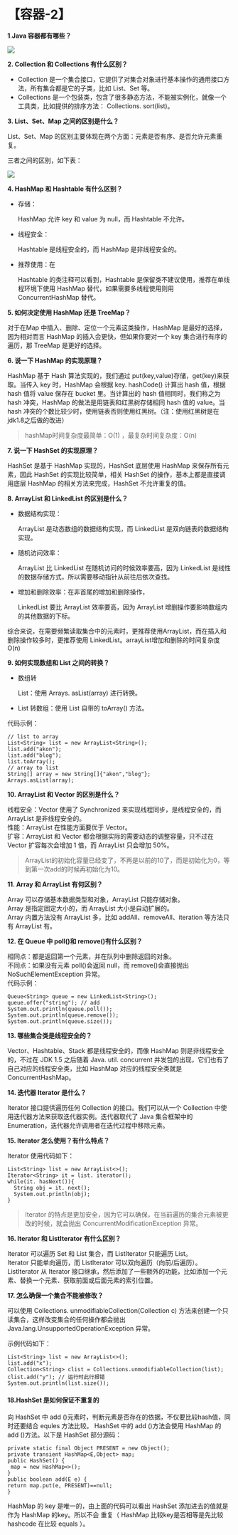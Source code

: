 # 【容器-2】

**1**.**Java 容器都有哪些？**

![](../.gitbook/assets/1588033-20190427105432836-1091486414.png)

**2. Collection 和 Collections 有什么区别？**

* Collection 是一个集合接口，它提供了对集合对象进行基本操作的通用接口方法，所有集合都是它的子类，比如 List、Set 等。
* Collections 是一个包装类，包含了很多静态方法，不能被实例化，就像一个工具类，比如提供的排序方法： Collections. sort\(list\)。

**3. List、Set、Map 之间的区别是什么？**

List、Set、Map 的区别主要体现在两个方面：元素是否有序、是否允许元素重复。

三者之间的区别，如下表：

![](../.gitbook/assets/1588033-20190427105643498-1542742393.png)

**4. HashMap 和 Hashtable 有什么区别？**

* 存储：

  HashMap 允许 key 和 value 为 null，而 Hashtable 不允许。

* 线程安全：

  Hashtable 是线程安全的，而 HashMap 是非线程安全的。

* 推荐使用：在

  Hashtable 的类注释可以看到，Hashtable 是保留类不建议使用，推荐在单线程环境下使用 HashMap 替代，如果需要多线程使用则用 ConcurrentHashMap 替代。

**5. 如何决定使用 HashMap 还是 TreeMap？** 

对于在Map 中插入、删除、定位一个元素这类操作，HashMap 是最好的选择，因为相对而言 HashMap 的插入会更快，但如果你要对一个 key 集合进行有序的遍历，那 TreeMap 是更好的选择。

**6. 说一下 HashMap 的实现原理？**

HashMap 基于 Hash 算法实现的，我们通过 put\(key,value\)存储，get\(key\)来获取。当传入 key 时，HashMap 会根据 key. hashCode\(\) 计算出 hash 值，根据 hash 值将 value 保存在 bucket 里。当计算出的 hash 值相同时，我们称之为 hash 冲突，HashMap 的做法是用链表和红黑树存储相同 hash 值的 value。当 hash 冲突的个数比较少时，使用链表否则使用红黑树。（注：使用红黑树是在jdk1.8之后做的改进）

> hashMap时间复杂度最简单：O\(1\) ，最复杂时间复杂度：O\(n\)

**7. 说一下 HashSet 的实现原理？**

HashSet 是基于 HashMap 实现的，HashSet 底层使用 HashMap 来保存所有元素，因此 HashSet 的实现比较简单，相关 HashSet 的操作，基本上都是直接调用底层 HashMap 的相关方法来完成，HashSet 不允许重复的值。

**8. ArrayList 和 LinkedList 的区别是什么？**

* 数据结构实现：

  ArrayList 是动态数组的数据结构实现，而 LinkedList 是双向链表的数据结构实现。

* 随机访问效率：

  ArrayList 比 LinkedList 在随机访问的时候效率要高，因为 LinkedList 是线性的数据存储方式，所以需要移动指针从前往后依次查找。

* 增加和删除效率：在非首尾的增加和删除操作，

  LinkedList 要比 ArrayList 效率要高，因为 ArrayList 增删操作要影响数组内的其他数据的下标。

综合来说，在需要频繁读取集合中的元素时，更推荐使用ArrayList，而在插入和删除操作较多时，更推荐使用 LinkedList。arrayList增加和删除的时间复杂度O\(n\)

**9. 如何实现数组和 List 之间的转换？**

* 数组转

  List：使用 Arrays. asList\(array\) 进行转换。

* List 转数组：使用 List 自带的 toArray\(\) 方法。

代码示例：

```text
// list to array
List<String> list = new ArrayList<String>();
list.add("akon");
list.add("blog");
list.toArray();
// array to list
String[] array = new String[]{"akon","blog"};
Arrays.asList(array);
```

**10. ArrayList 和 Vector 的区别是什么？**

线程安全：Vector 使用了 Synchronized 来实现线程同步，是线程安全的，而 ArrayList 是非线程安全的。  
性能：ArrayList 在性能方面要优于 Vector。  
扩容：ArrayList 和 Vector 都会根据实际的需要动态的调整容量，只不过在 Vector 扩容每次会增加 1 倍，而 ArrayList 只会增加 50%。

> ArrayList的初始化容量已经变了，不再是以前的10了，而是初始化为0，等到第一次add的时候再初始化为10。

**11. Array 和 ArrayList 有何区别？**

Array 可以存储基本数据类型和对象，ArrayList 只能存储对象。  
Array 是指定固定大小的，而 ArrayList 大小是自动扩展的。  
Array 内置方法没有 ArrayList 多，比如 addAll、removeAll、iteration 等方法只有 ArrayList 有。

**12. 在 Queue 中 poll\(\)和 remove\(\)有什么区别？**

相同点：都是返回第一个元素，并在队列中删除返回的对象。  
不同点：如果没有元素 poll\(\)会返回 null，而 remove\(\)会直接抛出 NoSuchElementException 异常。  
代码示例：

```text
Queue<String> queue = new LinkedList<String>();
queue.offer("string"); // add
System.out.println(queue.poll());
System.out.println(queue.remove());
System.out.println(queue.size());
```

**13. 哪些集合类是线程安全的？**

Vector、Hashtable、Stack 都是线程安全的，而像 HashMap 则是非线程安全的，不过在 JDK 1.5 之后随着 Java. util. concurrent 并发包的出现，它们也有了自己对应的线程安全类，比如 HashMap 对应的线程安全类就是 ConcurrentHashMap。

**14. 迭代器 Iterator 是什么？**

Iterator 接口提供遍历任何 Collection 的接口。我们可以从一个 Collection 中使用迭代器方法来获取迭代器实例。迭代器取代了 Java 集合框架中的 Enumeration，迭代器允许调用者在迭代过程中移除元素。

**15. Iterator 怎么使用？有什么特点？**

Iterator 使用代码如下：

```text
List<String> list = new ArrayList<>();
Iterator<String> it = list. iterator();
while(it. hasNext()){
  String obj = it. next();
  System.out.println(obj);
}
```

> Iterator 的特点是更加安全，因为它可以确保，在当前遍历的集合元素被更改的时候，就会抛出 ConcurrentModificationException 异常。

**16. Iterator 和 ListIterator 有什么区别？**

Iterator 可以遍历 Set 和 List 集合，而 ListIterator 只能遍历 List。  
Iterator 只能单向遍历，而 ListIterator 可以双向遍历（向前/后遍历）。  
ListIterator 从 Iterator 接口继承，然后添加了一些额外的功能，比如添加一个元素、替换一个元素、获取前面或后面元素的索引位置。

**17. 怎么确保一个集合不能被修改？**

可以使用 Collections. unmodifiableCollection\(Collection c\) 方法来创建一个只读集合，这样改变集合的任何操作都会抛出 Java.lang.UnsupportedOperationException 异常。

示例代码如下：

```text
List<String> list = new ArrayList<>();
list.add("x");
Collection<String> clist = Collections.unmodifiableCollection(list);
clist.add("y"); // 运行时此行报错
System.out.println(list.size());
```

#### 18.HashSet 是如何保证不重复的

向 HashSet 中 add \(\)元素时，判断元素是否存在的依据，不仅要比较hash值，同时还要结合 equles 方法比较。 HashSet 中的 add \(\)方法会使用 HashMap 的 add \(\)方法。以下是 HashSet 部分源码：

```text
private static final Object PRESENT = new Object(); 
private transient HashMap<E,Object> map; 
public HashSet() { 
 map = new HashMap<>(); 
}
public boolean add(E e) { 
return map.put(e, PRESENT)==null; 
}
```

HashMap 的 key 是唯一的，由上面的代码可以看出 HashSet 添加进去的值就是作为 HashMap 的key。所以不会 重复（ HashMap 比较key是否相等是先比较 hashcode 在比较 equals ）。

